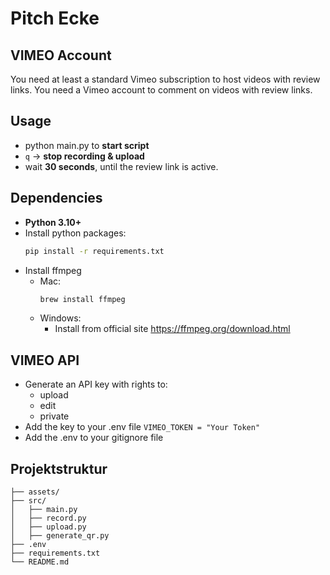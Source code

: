 # Pitch Ecke

## VIMEO Account
You need at least a standard Vimeo subscription to host videos with review links.
You need a Vimeo account to comment on videos with review links.

## Usage
- python main.py to **start script**
- `q` → **stop recording & upload**
- wait **30 seconds**, until the review link is active.

## Dependencies
- **Python 3.10+**
- Install python packages:
  ```bash
  pip install -r requirements.txt
- Install ffmpeg
  - Mac:
    ```bash
    brew install ffmpeg
  - Windows:
    - Install from official site https://ffmpeg.org/download.html

## VIMEO API
- Generate an API key with rights to:
  - upload
  - edit
  - private
- Add the key to your .env file
`
VIMEO_TOKEN = "Your Token"
`
- Add the .env to your gitignore file


## Projektstruktur
```text
├── assets/        
├── src/
│   ├── main.py        
│   ├── record.py      
│   ├── upload.py      
│   ├── generate_qr.py 
├── .env               
├── requirements.txt   
└── README.md
